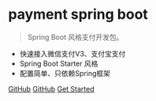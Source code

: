 <!-- _coverpage.md -->
# payment spring boot 

> Spring Boot 风格支付开发包。

- 快速接入微信支付V3、支付宝支付
- Spring Boot Starter 风格  
- 配置简单、只依赖Spring框架


[GitHub](https://github.com/docsifyjs/docsify/)
[GitHub](https://github.com/docsifyjs/docsify/)
[Get Started](quick_start.md)